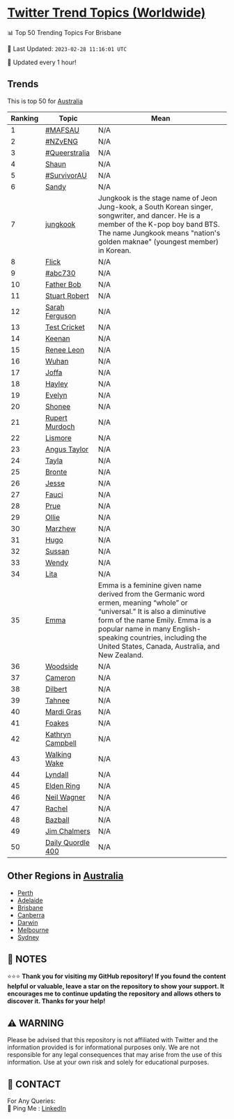 [Twitter Trend Topics (Worldwide)](https://github.com/ErcinDedeoglu/Twitter-Trend-Topics)
==========


📊 Top 50 Trending Topics For Brisbane

📆 Last Updated: `2023-02-28 11:16:01 UTC`

🔧 Updated every 1 hour!


## Trends

This is top 50 for [Australia](</Australia>)

| Ranking | Topic | Mean |
| ------- | ------------ | ------------ |
| 1 | [#MAFSAU](http://twitter.com/search?q=%23MAFSAU) | N/A |
| 2 | [#NZvENG](http://twitter.com/search?q=%23NZvENG) | N/A |
| 3 | [#Queerstralia](http://twitter.com/search?q=%23Queerstralia) | N/A |
| 4 | [Shaun](http://twitter.com/search?q=Shaun) | N/A |
| 5 | [#SurvivorAU](http://twitter.com/search?q=%23SurvivorAU) | N/A |
| 6 | [Sandy](http://twitter.com/search?q=Sandy) | N/A |
| 7 | [jungkook](http://twitter.com/search?q=jungkook) | Jungkook is the stage name of Jeon Jung-kook, a South Korean singer, songwriter, and dancer. He is a member of the K-pop boy band BTS. The name Jungkook means "nation's golden maknae" (youngest member) in Korean. |
| 8 | [Flick](http://twitter.com/search?q=Flick) | N/A |
| 9 | [#abc730](http://twitter.com/search?q=%23abc730) | N/A |
| 10 | [Father Bob](http://twitter.com/search?q=Father+Bob) | N/A |
| 11 | [Stuart Robert](http://twitter.com/search?q=Stuart+Robert) | N/A |
| 12 | [Sarah Ferguson](http://twitter.com/search?q=Sarah+Ferguson) | N/A |
| 13 | [Test Cricket](http://twitter.com/search?q=Test+Cricket) | N/A |
| 14 | [Keenan](http://twitter.com/search?q=Keenan) | N/A |
| 15 | [Renee Leon](http://twitter.com/search?q=Renee+Leon) | N/A |
| 16 | [Wuhan](http://twitter.com/search?q=Wuhan) | N/A |
| 17 | [Joffa](http://twitter.com/search?q=Joffa) | N/A |
| 18 | [Hayley](http://twitter.com/search?q=Hayley) | N/A |
| 19 | [Evelyn](http://twitter.com/search?q=Evelyn) | N/A |
| 20 | [Shonee](http://twitter.com/search?q=Shonee) | N/A |
| 21 | [Rupert Murdoch](http://twitter.com/search?q=Rupert+Murdoch) | N/A |
| 22 | [Lismore](http://twitter.com/search?q=Lismore) | N/A |
| 23 | [Angus Taylor](http://twitter.com/search?q=Angus+Taylor) | N/A |
| 24 | [Tayla](http://twitter.com/search?q=Tayla) | N/A |
| 25 | [Bronte](http://twitter.com/search?q=Bronte) | N/A |
| 26 | [Jesse](http://twitter.com/search?q=Jesse) | N/A |
| 27 | [Fauci](http://twitter.com/search?q=Fauci) | N/A |
| 28 | [Prue](http://twitter.com/search?q=Prue) | N/A |
| 29 | [Ollie](http://twitter.com/search?q=Ollie) | N/A |
| 30 | [Marzhew](http://twitter.com/search?q=Marzhew) | N/A |
| 31 | [Hugo](http://twitter.com/search?q=Hugo) | N/A |
| 32 | [Sussan](http://twitter.com/search?q=Sussan) | N/A |
| 33 | [Wendy](http://twitter.com/search?q=Wendy) | N/A |
| 34 | [Lita](http://twitter.com/search?q=Lita) | N/A |
| 35 | [Emma](http://twitter.com/search?q=Emma) | Emma is a feminine given name derived from the Germanic word ermen, meaning “whole” or “universal.” It is also a diminutive form of the name Emily. Emma is a popular name in many English-speaking countries, including the United States, Canada, Australia, and New Zealand. |
| 36 | [Woodside](http://twitter.com/search?q=Woodside) | N/A |
| 37 | [Cameron](http://twitter.com/search?q=Cameron) | N/A |
| 38 | [Dilbert](http://twitter.com/search?q=Dilbert) | N/A |
| 39 | [Tahnee](http://twitter.com/search?q=Tahnee) | N/A |
| 40 | [Mardi Gras](http://twitter.com/search?q=Mardi+Gras) | N/A |
| 41 | [Foakes](http://twitter.com/search?q=Foakes) | N/A |
| 42 | [Kathryn Campbell](http://twitter.com/search?q=Kathryn+Campbell) | N/A |
| 43 | [Walking Wake](http://twitter.com/search?q=Walking+Wake) | N/A |
| 44 | [Lyndall](http://twitter.com/search?q=Lyndall) | N/A |
| 45 | [Elden Ring](http://twitter.com/search?q=Elden+Ring) | N/A |
| 46 | [Neil Wagner](http://twitter.com/search?q=Neil+Wagner) | N/A |
| 47 | [Rachel](http://twitter.com/search?q=Rachel) | N/A |
| 48 | [Bazball](http://twitter.com/search?q=Bazball) | N/A |
| 49 | [Jim Chalmers](http://twitter.com/search?q=Jim+Chalmers) | N/A |
| 50 | [Daily Quordle 400](http://twitter.com/search?q=Daily+Quordle+400) | N/A |



## Other Regions in [Australia](</Australia>)

* [Perth](</Australia/Perth.md>)
* [Adelaide](</Australia/Adelaide.md>)
* [Brisbane](</Australia/Brisbane.md>)
* [Canberra](</Australia/Canberra.md>)
* [Darwin](</Australia/Darwin.md>)
* [Melbourne](</Australia/Melbourne.md>)
* [Sydney](</Australia/Sydney.md>)



## 📝 NOTES

⭐⭐⭐ **Thank you for visiting my GitHub repository! If you found the content helpful or valuable, leave a star on the repository to show your support. It encourages me to continue updating the repository and allows others to discover it. Thanks for your help!**


## ⚠️ WARNING

Please be advised that this repository is not affiliated with Twitter and the information provided is for informational purposes only. We are not responsible for any legal consequences that may arise from the use of this information. Use at your own risk and solely for educational purposes.


## 📨 CONTACT

 For Any Queries:  
            🏓 Ping Me : [LinkedIn](https://www.linkedin.com/in/ercindedeoglu/)
